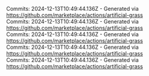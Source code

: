 Commits: 2024-12-13T10:49:44.136Z - Generated via https://github.com/marketplace/actions/artificial-grass
<br>
Commits: 2024-12-13T10:49:44.136Z - Generated via https://github.com/marketplace/actions/artificial-grass
<br>
Commits: 2024-12-13T10:49:44.136Z - Generated via https://github.com/marketplace/actions/artificial-grass
<br>
Commits: 2024-12-13T10:49:44.136Z - Generated via https://github.com/marketplace/actions/artificial-grass
<br>
Commits: 2024-12-13T10:49:44.136Z - Generated via https://github.com/marketplace/actions/artificial-grass
<br>
